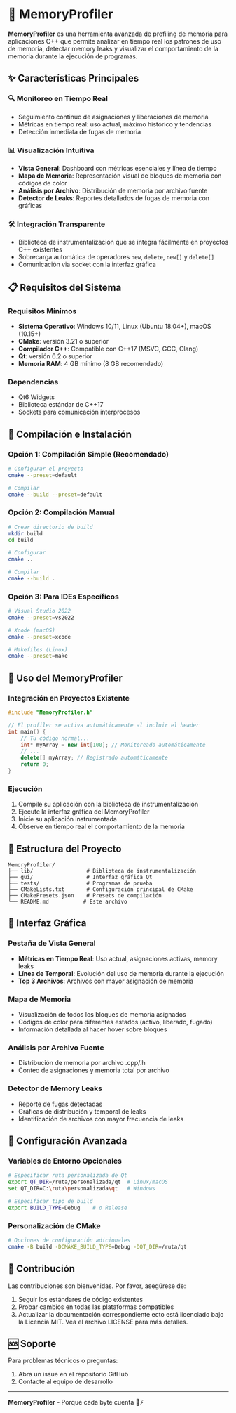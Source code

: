 # 🧠 MemoryProfiler

**MemoryProfiler** es una herramienta avanzada de profiling de memoria para aplicaciones C++ que permite analizar en tiempo real los patrones de uso de memoria, detectar memory leaks y visualizar el comportamiento de la memoria durante la ejecución de programas.

## ✨ Características Principales

### 🔍 Monitoreo en Tiempo Real

- Seguimiento continuo de asignaciones y liberaciones de memoria
- Métricas en tiempo real: uso actual, máximo histórico y tendencias
- Detección inmediata de fugas de memoria

### 📊 Visualización Intuitiva

- **Vista General**: Dashboard con métricas esenciales y línea de tiempo
- **Mapa de Memoria**: Representación visual de bloques de memoria con códigos de color
- **Análisis por Archivo**: Distribución de memoria por archivo fuente
- **Detector de Leaks**: Reportes detallados de fugas de memoria con gráficas

### 🛠️ Integración Transparente

- Biblioteca de instrumentalización que se integra fácilmente en proyectos C++ existentes
- Sobrecarga automática de operadores `new`, `delete`, `new[]` y `delete[]`
- Comunicación via socket con la interfaz gráfica

## 📋 Requisitos del Sistema

### Requisitos Mínimos

- **Sistema Operativo**: Windows 10/11, Linux (Ubuntu 18.04+), macOS (10.15+)
- **CMake**: versión 3.21 o superior
- **Compilador C++**: Compatible con C++17 (MSVC, GCC, Clang)
- **Qt**: versión 6.2 o superior
- **Memoria RAM**: 4 GB mínimo (8 GB recomendado)

### Dependencias

- Qt6 Widgets
- Biblioteca estándar de C++17
- Sockets para comunicación interprocesos

## 🚀 Compilación e Instalación

### Opción 1: Compilación Simple (Recomendado)

```bash
# Configurar el proyecto
cmake --preset=default

# Compilar
cmake --build --preset=default
```

### Opción 2: Compilación Manual

```bash
# Crear directorio de build
mkdir build
cd build

# Configurar
cmake ..

# Compilar
cmake --build .
```

### Opción 3: Para IDEs Específicos

```bash
# Visual Studio 2022
cmake --preset=vs2022

# Xcode (macOS)
cmake --preset=xcode

# Makefiles (Linux)
cmake --preset=make
```

## 🎯 Uso del MemoryProfiler

### Integración en Proyectos Existente

```cpp
#include "MemoryProfiler.h"

// El profiler se activa automáticamente al incluir el header
int main() {
    // Tu código normal...
    int* myArray = new int[100]; // Monitoreado automáticamente
    // ...
    delete[] myArray; // Registrado automáticamente
    return 0;
}
```

### Ejecución

1. Compile su aplicación con la biblioteca de instrumentalización
2. Ejecute la interfaz gráfica del MemoryProfiler
3. Inicie su aplicación instrumentada
4. Observe en tiempo real el comportamiento de la memoria

## 📁 Estructura del Proyecto

```
MemoryProfiler/
├── lib/                 # Biblioteca de instrumentalización
├── gui/                 # Interfaz gráfica Qt
├── tests/               # Programas de prueba
├── CMakeLists.txt       # Configuración principal de CMake
├── CMakePresets.json    # Presets de compilación
└── README.md           # Este archivo
```

## 🎨 Interfaz Gráfica

### Pestaña de Vista General

- **Métricas en Tiempo Real**: Uso actual, asignaciones activas, memory leaks
- **Línea de Temporal**: Evolución del uso de memoria durante la ejecución
- **Top 3 Archivos**: Archivos con mayor asignación de memoria

### Mapa de Memoria

- Visualización de todos los bloques de memoria asignados
- Códigos de color para diferentes estados (activo, liberado, fugado)
- Información detallada al hacer hover sobre bloques

### Análisis por Archivo Fuente

- Distribución de memoria por archivo .cpp/.h
- Conteo de asignaciones y memoria total por archivo

### Detector de Memory Leaks

- Reporte de fugas detectadas
- Gráficas de distribución y temporal de leaks
- Identificación de archivos con mayor frecuencia de leaks

## 🔧 Configuración Avanzada

### Variables de Entorno Opcionales

```bash
# Especificar ruta personalizada de Qt
export QT_DIR=/ruta/personalizada/qt  # Linux/macOS
set QT_DIR=C:\ruta\personalizada\qt   # Windows

# Especificar tipo de build
export BUILD_TYPE=Debug    # o Release
```

### Personalización de CMake

```bash
# Opciones de configuración adicionales
cmake -B build -DCMAKE_BUILD_TYPE=Debug -DQT_DIR=/ruta/qt
```

## 🤝 Contribución

Las contribuciones son bienvenidas. Por favor, asegúrese de:

1. Seguir los estándares de código existentes
2. Probar cambios en todas las plataformas compatibles
3. Actualizar la documentación correspondiente
ecto está licenciado bajo la Licencia MIT. Vea el archivo LICENSE para más detalles.

## 🆘 Soporte

Para problemas técnicos o preguntas:


1. Abra un issue en el repositorio GitHub
2. Contacte al equipo de desarrollo

---

**MemoryProfiler** - Porque cada byte cuenta 🧠⚡
